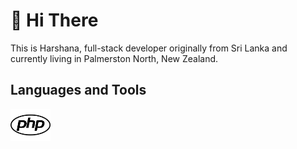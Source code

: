 # :wave: Hi There 

This is Harshana, full-stack developer originally from Sri Lanka and currently living in Palmerston North, New Zealand.

## Languages and Tools

<!-- ![alt text](https://github.com/harshanajayarathna/harshanajayarathna/blob/main/assets/php.png) -->
<img src="https://github.com/harshanajayarathna/harshanajayarathna/blob/main/assets/php.png" width="64" />





<!--
**harshanajayarathna/harshanajayarathna** is a ✨ _special_ ✨ repository because its `README.md` (this file) appears on your GitHub profile.

Here are some ideas to get you started:

- 🔭 I’m currently working on ...
- 🌱 I’m currently learning ...
- 👯 I’m looking to collaborate on ...
- 🤔 I’m looking for help with ...
- 💬 Ask me about ...
- 📫 How to reach me: ...
- 😄 Pronouns: ...
- ⚡ Fun fact: ...
-->
